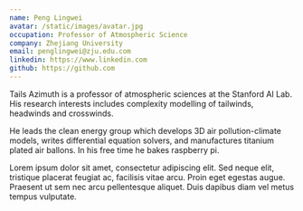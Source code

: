 ```yaml
---
name: Peng Lingwei
avatar: /static/images/avatar.jpg
occupation: Professor of Atmospheric Science
company: Zhejiang University
email: penglingwei@zju.edu.com
linkedin: https://www.linkedin.com
github: https://github.com
---
```


Tails Azimuth is a professor of atmospheric sciences at the Stanford AI Lab. His
research interests includes complexity modelling of tailwinds, headwinds and crosswinds.

He leads the clean energy group which develops 3D air pollution-climate models, writes
differential equation solvers, and manufactures titanium plated air ballons. In his free
time he bakes raspberry pi.

Lorem ipsum dolor sit amet, consectetur adipiscing elit. Sed neque elit, tristique
placerat feugiat ac, facilisis vitae arcu. Proin eget egestas augue. Praesent ut sem nec
arcu pellentesque aliquet. Duis dapibus diam vel metus tempus vulputate.
